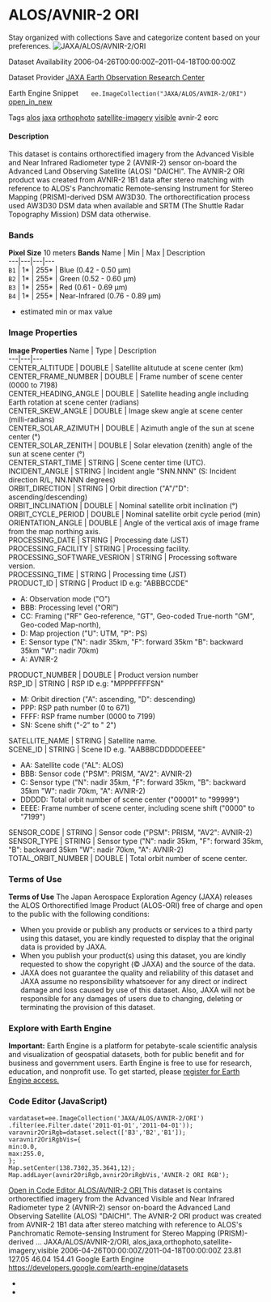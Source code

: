  
#  ALOS/AVNIR-2 ORI 
Stay organized with collections  Save and categorize content based on your preferences. 
![JAXA/ALOS/AVNIR-2/ORI](https://developers.google.com/earth-engine/datasets/images/JAXA/JAXA_ALOS_AVNIR-2_ORI_sample.png) 

Dataset Availability
    2006-04-26T00:00:00Z–2011-04-18T00:00:00Z 

Dataset Provider
     [ JAXA Earth Observation Research Center ](https://www.eorc.jaxa.jp/ALOS/en/dataset/ori_e.htm) 

Earth Engine Snippet
     `    ee.ImageCollection("JAXA/ALOS/AVNIR-2/ORI")   ` [ open_in_new ](https://code.earthengine.google.com/?scriptPath=Examples:Datasets/JAXA/JAXA_ALOS_AVNIR-2_ORI) 

Tags
     [alos](https://developers.google.com/earth-engine/datasets/tags/alos) [jaxa](https://developers.google.com/earth-engine/datasets/tags/jaxa) [orthophoto](https://developers.google.com/earth-engine/datasets/tags/orthophoto) [satellite-imagery](https://developers.google.com/earth-engine/datasets/tags/satellite-imagery) [visible](https://developers.google.com/earth-engine/datasets/tags/visible)
avnir-2
eorc
#### Description
This dataset is contains orthorectified imagery from the Advanced Visible and Near Infrared Radiometer type 2 (AVNIR-2) sensor on-board the Advanced Land Observing Satellite (ALOS) "DAICHI".
The AVNIR-2 ORI product was created from AVNIR-2 1B1 data after stereo matching with reference to ALOS's Panchromatic Remote-sensing Instrument for Stereo Mapping (PRISM)-derived DSM AW3D30. The orthorectification process used AW3D30 DSM data when available and SRTM (The Shuttle Radar Topography Mission) DSM data otherwise.
### Bands
**Pixel Size** 10 meters 
**Bands**
Name | Min | Max | Description  
---|---|---|---  
`B1` |  1*  |  255*  | Blue (0.42 - 0.50 μm)  
`B2` |  1*  |  255*  | Green (0.52 - 0.60 μm)  
`B3` |  1*  |  255*  | Red (0.61 - 0.69 μm)  
`B4` |  1*  |  255*  | Near-Infrared (0.76 - 0.89 μm)  
* estimated min or max value 
### Image Properties
**Image Properties**
Name | Type | Description  
---|---|---  
CENTER_ALTITUDE | DOUBLE | Satellite alitutude at scene center (km)  
CENTER_FRAME_NUMBER | DOUBLE | Frame number of scene center (0000 to 7198)  
CENTER_HEADING_ANGLE | DOUBLE | Satellite heading angle including Earth rotation at scene center (radians)  
CENTER_SKEW_ANGLE | DOUBLE | Image skew angle at scene center (milli-radians)  
CENTER_SOLAR_AZIMUTH | DOUBLE | Azimuth angle of the sun at scene center (°)  
CENTER_SOLAR_ZENITH | DOUBLE | Solar elevation (zenith) angle of the sun at scene center (°)  
CENTER_START_TIME | STRING | Scene center time (UTC).  
INCIDENT_ANGLE | STRING | Incident angle "SNN.NNN" (S: Incident direction R/L, NN.NNN degrees)  
ORBIT_DIRECTION | STRING | Orbit direction ("A"/"D": ascending/descending)  
ORBIT_INCLINATION | DOUBLE | Nominal satellite orbit inclination (°)  
ORBIT_CYCLE_PERIOD | DOUBLE | Nominal satellite orbit cycle period (min)  
ORIENTATION_ANGLE | DOUBLE | Angle of the vertical axis of image frame from the map northing axis.  
PROCESSING_DATE | STRING | Processing date (JST)  
PROCESSING_FACILITY | STRING | Processing facility.  
PROCESSING_SOFTWARE_VESRION | STRING | Processing software version.  
PROCESSING_TIME | STRING | Processing time (JST)  
PRODUCT_ID | STRING | Product ID e.g: "ABBBCCDE"
  * A: Observation mode ("O")
  * BBB: Processing level ("ORI")
  * CC: Framing ("RF" Geo-reference, "GT", Geo-coded True-north "GM", Geo-coded Map-north),
  * D: Map projection ("U": UTM, "P": PS)
  * E: Sensor type ("N": nadir 35km, "F": forward 35km "B": backward 35km "W": nadir 70km)
  * A: AVNIR-2

  
PRODUCT_NUMBER | DOUBLE | Product version number  
RSP_ID | STRING | RSP ID e.g: "MPPPFFFFSN"
  * M: Oribit direction ("A": ascending, "D": descending)
  * PPP: RSP path number (0 to 671)
  * FFFF: RSP frame number (0000 to 7199)
  * SN: Scene shift ("-2" to " 2")

  
SATELLITE_NAME | STRING | Satellite name.  
SCENE_ID | STRING | Scene ID e.g. "AABBBCDDDDDEEEE"
  * AA: Satellite code ("AL": ALOS)
  * BBB: Sensor code ("PSM": PRISM, "AV2": AVNIR-2)
  * C: Sensor type ("N": nadir 35km, "F": forward 35km, "B": backward 35km "W": nadir 70km, "A": AVNIR-2)
  * DDDDD: Total orbit number of scene center ("00001" to "99999")
  * EEEE: Frame number of scene center, including scene shift ("0000" to "7199")

  
SENSOR_CODE | STRING | Sensor code ("PSM": PRISM, "AV2": AVNIR-2)  
SENSOR_TYPE | STRING | Sensor type ("N": nadir 35km, "F": forward 35km, "B": backward 35km "W": nadir 70km, "A": AVNIR-2)  
TOTAL_ORBIT_NUMBER | DOUBLE | Total orbit number of scene center.  
### Terms of Use
**Terms of Use**
The Japan Aerospace Exploration Agency (JAXA) releases the ALOS Orthorectified Image Product (ALOS-ORI) free of charge and open to the public with the following conditions:
  * When you provide or publish any products or services to a third party using this dataset, you are kindly requested to display that the original data is provided by JAXA.
  * When you publish your product(s) using this dataset, you are kindly requested to show the copyright (© JAXA) and the source of the data.
  * JAXA does not guarantee the quality and reliability of this dataset and JAXA assume no responsibility whatsoever for any direct or indirect damage and loss caused by use of this dataset. Also, JAXA will not be responsible for any damages of users due to changing, deleting or terminating the provision of this dataset.


### Explore with Earth Engine
**Important:** Earth Engine is a platform for petabyte-scale scientific analysis and visualization of geospatial datasets, both for public benefit and for business and government users. Earth Engine is free to use for research, education, and nonprofit use. To get started, please [register for Earth Engine access.](https://console.cloud.google.com/earth-engine)
### Code Editor (JavaScript)
```
vardataset=ee.ImageCollection('JAXA/ALOS/AVNIR-2/ORI')
.filter(ee.Filter.date('2011-01-01','2011-04-01'));
varavnir2OriRgb=dataset.select(['B3','B2','B1']);
varavnir2OriRgbVis={
min:0.0,
max:255.0,
};
Map.setCenter(138.7302,35.3641,12);
Map.addLayer(avnir2OriRgb,avnir2OriRgbVis,'AVNIR-2 ORI RGB');
```
[ Open in Code Editor ](https://code.earthengine.google.com/?scriptPath=Examples:Datasets/JAXA/JAXA_ALOS_AVNIR-2_ORI)
[ ALOS/AVNIR-2 ORI ](https://developers.google.com/earth-engine/datasets/catalog/JAXA_ALOS_AVNIR-2_ORI)
This dataset is contains orthorectified imagery from the Advanced Visible and Near Infrared Radiometer type 2 (AVNIR-2) sensor on-board the Advanced Land Observing Satellite (ALOS) "DAICHI". The AVNIR-2 ORI product was created from AVNIR-2 1B1 data after stereo matching with reference to ALOS's Panchromatic Remote-sensing Instrument for Stereo Mapping (PRISM)-derived …
JAXA/ALOS/AVNIR-2/ORI, alos,jaxa,orthophoto,satellite-imagery,visible 
2006-04-26T00:00:00Z/2011-04-18T00:00:00Z
23.81 127.05 46.04 154.41 
Google Earth Engine
https://developers.google.com/earth-engine/datasets
  * [ ](https://doi.org/https://www.eorc.jaxa.jp/ALOS/en/dataset/ori_e.htm)
  * [ ](https://doi.org/https://developers.google.com/earth-engine/datasets/catalog/JAXA_ALOS_AVNIR-2_ORI)


